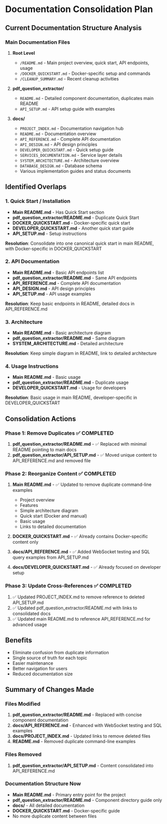 # Documentation Consolidation Plan

## Current Documentation Structure Analysis

### Main Documentation Files

1. **Root Level**
   - `/README.md` - Main project overview, quick start, API endpoints, usage
   - `/DOCKER_QUICKSTART.md` - Docker-specific setup and commands
   - `/CLEANUP_SUMMARY.md` - Recent cleanup activities

2. **pdf_question_extractor/**
   - `README.md` - Detailed component documentation, duplicates main README
   - `API_SETUP.md` - API setup guide with examples

3. **docs/**
   - `PROJECT_INDEX.md` - Documentation navigation hub
   - `README.md` - Documentation overview
   - `API_REFERENCE.md` - Complete API documentation
   - `API_DESIGN.md` - API design principles
   - `DEVELOPER_QUICKSTART.md` - Quick setup guide
   - `SERVICES_DOCUMENTATION.md` - Service layer details
   - `SYSTEM_ARCHITECTURE.md` - Architecture overview
   - `DATABASE_DESIGN.md` - Database schema
   - Various implementation guides and status documents

## Identified Overlaps

### 1. Quick Start / Installation
- **Main README.md** - Has Quick Start section
- **pdf_question_extractor/README.md** - Duplicate Quick Start
- **DOCKER_QUICKSTART.md** - Docker-specific quick start
- **DEVELOPER_QUICKSTART.md** - Another quick start guide
- **API_SETUP.md** - Setup instructions

**Resolution**: Consolidate into one canonical quick start in main README, with Docker-specific in DOCKER_QUICKSTART

### 2. API Documentation
- **Main README.md** - Basic API endpoints list
- **pdf_question_extractor/README.md** - Same API endpoints
- **API_REFERENCE.md** - Complete API documentation
- **API_DESIGN.md** - API design principles
- **API_SETUP.md** - API usage examples

**Resolution**: Keep basic endpoints in README, detailed docs in API_REFERENCE.md

### 3. Architecture
- **Main README.md** - Basic architecture diagram
- **pdf_question_extractor/README.md** - Same diagram
- **SYSTEM_ARCHITECTURE.md** - Detailed architecture

**Resolution**: Keep simple diagram in README, link to detailed architecture

### 4. Usage Instructions
- **Main README.md** - Basic usage
- **pdf_question_extractor/README.md** - Duplicate usage
- **DEVELOPER_QUICKSTART.md** - Usage for developers

**Resolution**: Basic usage in main README, developer-specific in DEVELOPER_QUICKSTART

## Consolidation Actions

### Phase 1: Remove Duplicates ✅ COMPLETED
1. **pdf_question_extractor/README.md** - ✅ Replaced with minimal README pointing to main docs
2. **pdf_question_extractor/API_SETUP.md** - ✅ Moved unique content to API_REFERENCE.md and removed file

### Phase 2: Reorganize Content ✅ COMPLETED
1. **Main README.md** - ✅ Updated to remove duplicate command-line examples
   - Project overview
   - Features
   - Simple architecture diagram
   - Quick start (Docker and manual)
   - Basic usage
   - Links to detailed documentation

2. **DOCKER_QUICKSTART.md** - ✅ Already contains Docker-specific content only

3. **docs/API_REFERENCE.md** - ✅ Added WebSocket testing and SQL query examples from API_SETUP.md

4. **docs/DEVELOPER_QUICKSTART.md** - ✅ Already focused on developer setup

### Phase 3: Update Cross-References ✅ COMPLETED
1. ✅ Updated PROJECT_INDEX.md to remove reference to deleted API_SETUP.md
2. ✅ Updated pdf_question_extractor/README.md with links to consolidated docs
3. ✅ Updated main README.md to reference API_REFERENCE.md for advanced usage

## Benefits
- Eliminate confusion from duplicate information
- Single source of truth for each topic
- Easier maintenance
- Better navigation for users
- Reduced documentation size

## Summary of Changes Made

### Files Modified
1. **pdf_question_extractor/README.md** - Replaced with concise component documentation
2. **docs/API_REFERENCE.md** - Enhanced with WebSocket testing and SQL examples
3. **docs/PROJECT_INDEX.md** - Updated links to remove deleted files
4. **README.md** - Removed duplicate command-line examples

### Files Removed
1. **pdf_question_extractor/API_SETUP.md** - Content consolidated into API_REFERENCE.md

### Documentation Structure Now
- **Main README.md** - Primary entry point for the project
- **pdf_question_extractor/README.md** - Component directory guide only
- **docs/** - All detailed documentation
- **DOCKER_QUICKSTART.md** - Docker-specific guide
- No more duplicate content between files